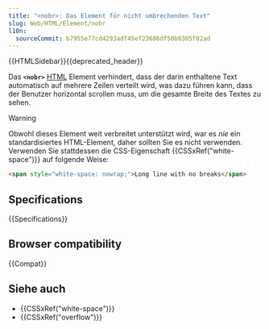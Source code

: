 ```yaml
---
title: "<nobr>: Das Element für nicht umbrechenden Text"
slug: Web/HTML/Element/nobr
l10n:
  sourceCommit: b7955e77cd4293adf45ef23686df50b0305f02ad
---
```


{{HTMLSidebar}}{{deprecated_header}}

Das **`<nobr>`** [HTML](/de/docs/Web/HTML) Element verhindert, dass der darin enthaltene Text automatisch auf mehrere Zeilen verteilt wird, was dazu führen kann, dass der Benutzer horizontal scrollen muss, um die gesamte Breite des Textes zu sehen.

> [!WARNING]
> Obwohl dieses Element weit verbreitet unterstützt wird, war es _nie_ ein standardisiertes HTML-Element, daher sollten Sie es nicht verwenden. Verwenden Sie stattdessen die CSS-Eigenschaft {{CSSxRef("white-space")}} auf folgende Weise:

```html
<span style="white-space: nowrap;">Long line with no breaks</span>
```

## Specifications

{{Specifications}}

## Browser compatibility

{{Compat}}

## Siehe auch

- {{CSSxRef("white-space")}}
- {{CSSxRef("overflow")}}
